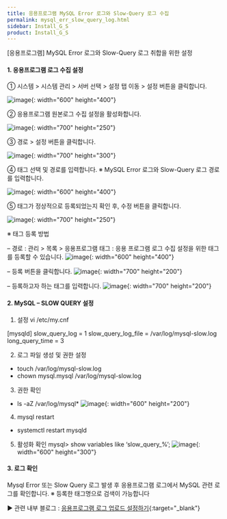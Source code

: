 ```yaml
---
title: 응용프로그램 MySQL Error 로그와 Slow-Query 로그 수집
permalink: mysql_err_slow_query_log.html
sidebar: Install_G_S
product: Install_G_S
---
```



[응용프로그램] MySQL Error 로그와 Slow-Query 로그 취합을 위한 설정

#### 1. 응용프로그램 로그 수집 설정

① 시스템  > 시스템 관리 > 서버 선택 > 설정 탭 이동 > 설정 버튼을 클릭합니다.

![image](/docs/images/Ins_G/mysql_slow/1.png){: width="600" height="400"}

② 응용프로그램 원본로그 수집 설정을 활성화합니다.

![image](/docs/images/Ins_G/mysql_slow/2.png){: width="700" height="250"}

③ 경로 > 설정 버튼을 클릭합니다.

![image](/docs/images/Ins_G/mysql_slow/3.png){: width="700" height="300"}

④ 태그 선택 및 경로를 입력합니다.
※ MySQL Error 로그와 Slow-Query 로그 경로를 입력합니다.

![image](/docs/images/Ins_G/mysql_slow/4.png){: width="600" height="400"}

⑤ 태그가 정상적으로 등록되었는지 확인 후, 수정 버튼을 클릭합니다.

![image](/docs/images/Ins_G/mysql_slow/5.png){: width="700" height="250"}

※ 태그 등록 방법

– 경로 : 관리 > 목록 > 응용프로그램 태그 : 응용 프로그램 로그 수집 설정을 위한 태그를 등록할 수 있습니다.
![image](/docs/images/Ins_G/mysql_slow/6.png){: width="600" height="400"}

– 등록 버튼을 클릭합니다.
![image](/docs/images/Ins_G/mysql_slow/4.png){: width="700" height="200"}

– 등록하고자 하는 태그를 입력합니다.
![image](/docs/images/Ins_G/mysql_slow/4.png){: width="700" height="200"}

#### 2. MySQL – SLOW QUERY 설정
1) 설정
vi /etc/my.cnf

[mysqld]
slow_query_log = 1
slow_query_log_file = /var/log/mysql-slow.log
long_query_time = 3

2) 로그 파일 생성 및 권한 설정
- touch /var/log/mysql-slow.log
- chown mysql.mysql /var/log/mysql-slow.log

3) 권한 확인

- ls -aZ /var/log/mysql*
![image](/docs/images/Ins_G/mysql_slow/4.png){: width="600" height="200"}

4) mysql restart
- systemctl restart mysqld

5) 활성화 확인
mysql> show variables like ‘slow_query_%’;
![image](/docs/images/Ins_G/mysql_slow/4.png){: width="600" height="300"}

#### 3. 로그 확인

Mysql Error 또는 Slow Query 로그 발생 후 응용프로그램 로그에서 MySQL 관련 로그를 확인합니다.
※ 등록한 태그명으로 검색이 가능합니다

▶ 관련 내부 블로그 : [응용프로그램 로그 업로드 설정하기](http://blog.plura.io/?p=17653){:target="_blank"}